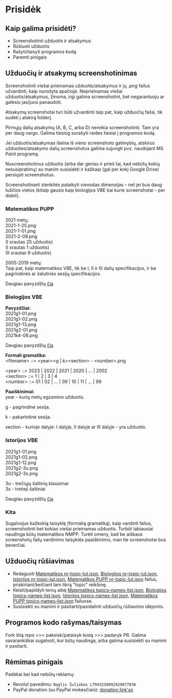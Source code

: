 # Prisidėk

## Kaip galima prisidėti?

- Screenshotinti užduotis ir atsakymus
- Rūšiuoti užduotis
- Rašyti/taisyti programos kodą
- Paremti pinigais

## Užduočių ir atsakymų screenshotinimas

Screenshotinti viešai prieinamas užduotis/atsakymus ir jų .png failus užvardinti, kaip nurodyta apačioje. Neprieinamas viešai užduotis/atsakymus, žinoma, irgi galima screenshotint, bet negarantuoju ar galėsiu jas/juos panaudoti.

Atsakymų screenshotai turi būti užvardinti taip pat, kaip užduočių failai, tik sudėti į atskirą folderį.

Pirmųjų dalių atsakymų (A, B, C, arba D) nereikia screenshotinti. Tam yra per daug vargo. Galima tiesiog surašyti raides tiesiai į programos kodą.

Jei užduotis/atsakymas išeina iš vieno screenshoto galimybių, atskirus užduoties/atsakymo dalių screenshotus galima sujungti pvz. naudojant MS Paint programą.

Nuscreenshotinus užduotis (arba dar geriau ir prieš tai, kad nebūtų kokių nesusipratimų) su manim susisiekti ir kažkaip (gal per kokį Google Drive) persiųsti screenshotus.

Screenshotinant stenkitės palaikyti vienodas dimensijas – net jei bus daug tuščios vietos (kitaip gausis kaip biologijos VBE kai kurie screenshotai – per dideli).

### Matematikos PUPP

2021 metų:  
2021-1-25.png  
2021-1-01.png  
2021-2-09.png  
(I srautas 25 užduotis)  
(I srautas 1 užduotis)  
(II srautas 9 užduotis)

2005-2019 metų:  
Taip pat, kaip matematikos VBE, tik be I, II ir III dalių specifikacijos, ir be pagrindinės ar šalutinės sesijų specifikacijos.

Daugiau pavyzdžių [čia](https://github.com/vbesort/vbesort.github.io/tree/gh-pages/pupp-problems)

### Biologijos VBE

**Pavyzdžiai:**  
2021g1-01.png  
2021g1-02.png  
2021g1-13.png  
2021g2-01.png  
2021k4-08.png

Daugiau pavyzdžių [čia](https://github.com/vbesort/vbesort.github.io/tree/gh-pages/bio-problems)

**Formali gramatika:**  
\<filename> ::= \<year>\<g | k>\<section> - \<number>.png

\<year> ::= 2023 | 2022 | 2021 | 2020 | ... | 2002  
\<section> ::= 1 | 2 | 3 | 4  
\<number> ::= 01 | 02 | ... | 09 | 10 | 11 | ... | 99

**Paaiškinimai:**  
year - kurių metų egzamino užduotis.

g - pagrindinė sesija.

k - pakartotinė sesija.

section - kurioje dalyje: I dalyje, II dalyje ar III dalyje - yra užduotis.

### Istorijos VBE

2021g1-01.png  
2021g1-02.png  
2021g1-12.png  
2021g2-3u.png  
2021g2-3s.png

3u - trečiųjų šaltinių klausimai  
3s - tretieji šaltiniai

Daugiau pavyzdžių [čia](https://github.com/vbesort/vbesort.github.io/tree/gh-pages/hist-problems)

### Kita

Sugalvojus kažkokią taisyklę (formalią gramatiką), kaip vardinti failus, screenshotinti bet kokias viešai prieinamas užduotis. Turbūt labiausiai naudinga būtų matematikos NMPP. Turėti omeny, kad be aiškaus screenshotų failų vardinimo taisyklės paaiškinimo, man tie screenshotai bus beverčiai.

## Užduočių rūšiavimas

- Redaguoti [Matematikos nr-topic-lut.json](./src/MainPage/MathTab/data/nr-topic-lut.json), [Biologijos nr-topic-lut.json](./src/MainPage/BioTab/data/nr-topic-lut.json), [Istorijos nr-topic-lut.json](./src/MainPage/HistTab/data/nr-topic-lut.json), [Matematikos PUPP nr-topic-lut.json](./src/MainPage/PuppTab/data/nr-topic-lut.json) failus, priskiriant/keičiant tam tikrą "topic" reikšmę.
- Keisti/papildyti temų aibę [Matematikos topics-names-list.json](./src/MainPage/MathTab/data/topics-names-list.json), [Biologijos topics-names-list.json](./src/MainPage/BioTab/data/topics-names-list.json), [Istorijos topics-names-list.json](./src/MainPage/HistTab/data/topics-names-list.json), [Matematikos PUPP topics-names-list.json](./src/MainPage/PuppTab/data/topics-names-list.json) failuose.
- Susisiekti su manimi ir pasitarti/pasidalinti užduočių rūšiavimo idėjomis.

## Programos kodo rašymas/taisymas

Fork šitą repo >>> pakeisk/pataisyk kodą >>> padaryk PR. Galima savarankiškai sugalvoti, kur būtų naudinga, arba galima susisiekti su manimi ir pasitarti.

## Rėmimas pinigais

Padėkai bei kad nebūtų reklamų:

- Revolut pavedimu: `Naglis Šuliokas LT943250092929077836`
- PayPal donation (su PayPal mokesčiais): [donation link'as](https://www.paypal.com/donate/?hosted_button_id=86R4K9Y6BLSXA)
